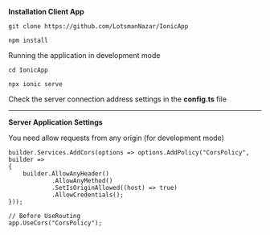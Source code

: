 <b>Installation Client App</b>

```
git clone https://github.com/LotsmanNazar/IonicApp
```

```
npm install
```

Running the application in development mode
```
cd IonicApp
```

```
npx ionic serve
```

Check the server connection address settings in the <b>config.ts</b> file

<hr>

<b>Server Application Settings</b>

You need allow requests from any origin (for development mode)

```
builder.Services.AddCors(options => options.AddPolicy("CorsPolicy",
builder =>
{
	builder.AllowAnyHeader()
			.AllowAnyMethod()
			.SetIsOriginAllowed((host) => true)
			.AllowCredentials();
}));

// Before UseRouting
app.UseCors("CorsPolicy");
```